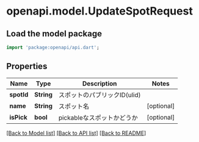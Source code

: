 # openapi.model.UpdateSpotRequest

## Load the model package
```dart
import 'package:openapi/api.dart';
```

## Properties
Name | Type | Description | Notes
------------ | ------------- | ------------- | -------------
**spotId** | **String** | スポットのパブリックID(ulid) | 
**name** | **String** | スポット名 | [optional] 
**isPick** | **bool** | pickableなスポットかどうか | [optional] 

[[Back to Model list]](../README.md#documentation-for-models) [[Back to API list]](../README.md#documentation-for-api-endpoints) [[Back to README]](../README.md)


